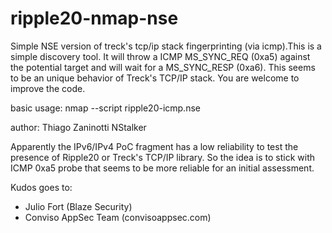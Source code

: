 # ripple20-nmap-nse

Simple NSE version of treck's tcp/ip stack fingerprinting (via icmp).This is a simple discovery tool. It will throw a ICMP MS_SYNC_REQ (0xa5) against the potential target and will wait for a MS_SYNC_RESP (0xa6). This seems to be an unique behavior of Treck's TCP/IP stack. You are welcome to improve the code. 

basic usage: nmap --script ripple20-icmp.nse <target> 

author:
Thiago Zaninotti
NStalker

Apparently the IPv6/IPv4 PoC fragment has a low reliability to test the presence of Ripple20 or Treck's TCP/IP library. So the idea is to stick with ICMP 0xa5 probe that seems to be more reliable for an initial assessment. 

Kudos goes to:
- Julio Fort (Blaze Security)
- Conviso AppSec Team (convisoappsec.com)
